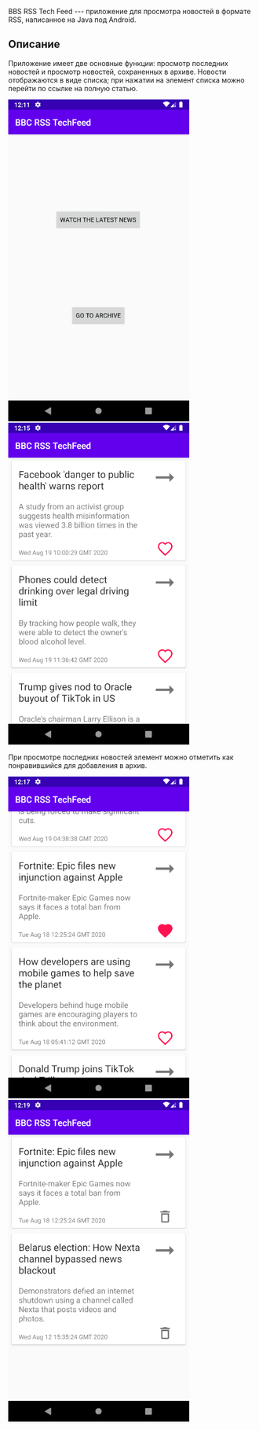 BBS RSS Tech Feed --- приложение для просмотра новостей в формате RSS, написанное на Java под Android.

## Описание

Приложение имеет две основные функции: просмотр последних новостей и просмотр новостей, сохраненных в архиве. Новости отображаются в виде списка; при нажатии на элемент списка можно перейти по ссылке на полную статью.

![launch screen](https://github.com/kukichek/BbsRssTechFeed/blob/master/resources/launch_activity.png)
![latest news](https://github.com/kukichek/BbsRssTechFeed/blob/master/resources/latest_news_activity.png)

При просмотре последних новостей элемент можно отметить как понравившийся для добавления в архив.

![choosed fav news](https://github.com/kukichek/BbsRssTechFeed/blob/master/resources/choose_fav_news.png)
![archive news](https://github.com/kukichek/BbsRssTechFeed/blob/master/resources/archive_news.png)
